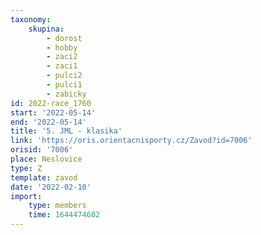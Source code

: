 ```yaml
---
taxonomy:
    skupina:
        - dorost
        - hobby
        - zaci2
        - zaci1
        - pulci2
        - pulci1
        - zabicky
id: 2022-race_1760
start: '2022-05-14'
end: '2022-05-14'
title: '5. JML - klasika'
link: 'https://oris.orientacnisporty.cz/Zavod?id=7006'
orisid: '7006'
place: Neslovice
type: Z
template: zavod
date: '2022-02-10'
import:
    type: members
    time: 1644474602
---
```


